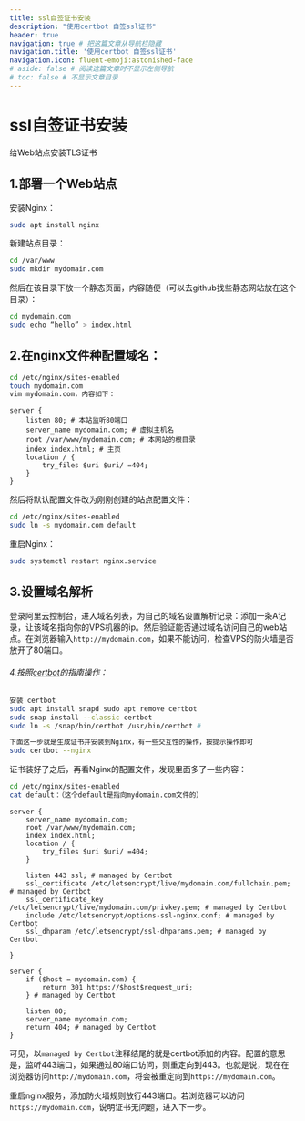 ```yaml
---
title: ssl自签证书安装
description: "使用certbot 自签ssl证书"
header: true
navigation: true # 把这篇文章从导航栏隐藏
navigation.title: '使用certbot 自签ssl证书'
navigation.icon: fluent-emoji:astonished-face
# aside: false # 阅读这篇文章时不显示左侧导航
# toc: false # 不显示文章目录
---
```


# ssl自签证书安装
给Web站点安装TLS证书


## 1.部署一个Web站点

安装Nginx：

```sh 
sudo apt install nginx
```

新建站点目录：
```sh 
cd /var/www
sudo mkdir mydomain.com
```

然后在该目录下放一个静态页面，内容随便（可以去github找些静态网站放在这个目录）：
```sh 
cd mydomain.com
sudo echo “hello” > index.html
```

## 2.在nginx文件种配置域名：
```sh 
cd /etc/nginx/sites-enabled
touch mydomain.com
vim mydomain.com，内容如下：
```

```nginx
server {       
	listen 80; # 本站监听80端口       
	server_name mydomain.com; # 虚拟主机名        
	root /var/www/mydomain.com; # 本网站的根目录       
	index index.html; # 主页        
	location / {               
		try_files $uri $uri/ =404;       
	}
}
```

   

然后将默认配置文件改为刚刚创建的站点配置文件：
```sh
cd /etc/nginx/sites-enabled
sudo ln -s mydomain.com default
```
重启Nginx：
```sh
sudo systemctl restart nginx.service
```
## 3.设置域名解析

登录阿里云控制台，进入域名列表，为自己的域名设置解析记录：添加一条A记录，让该域名指向你的VPS机器的ip。然后验证能否通过域名访问自己的web站点。在浏览器输入`http://mydomain.com`，如果不能访问，检查VPS的防火墙是否放开了80端口。



###### 4.按照[certbot](https://certbot.eff.org/instructions?ws=nginx&os=ubuntufocal)的指南操作：

```sh
安装 certbot
sudo apt install snapd sudo apt remove certbot 
sudo snap install --classic certbot 
sudo ln -s /snap/bin/certbot /usr/bin/certbot # 

下面这一步就是生成证书并安装到Nginx，有一些交互性的操作，按提示操作即可 
sudo certbot --nginx
```



证书装好了之后，再看Nginx的配置文件，发现里面多了一些内容：

```sh
cd /etc/nginx/sites-enabled
cat default：（这个default是指向mydomain.com文件的）
```

```nginx
server {        
	server_name mydomain.com;        
	root /var/www/mydomain.com;       
	index index.html;        
	location / {               
		try_files $uri $uri/ =404;       
	}     

    listen 443 ssl; # managed by Certbot    
	ssl_certificate /etc/letsencrypt/live/mydomain.com/fullchain.pem; # managed by Certbot    
	ssl_certificate_key /etc/letsencrypt/live/mydomain.com/privkey.pem; # managed by Certbot    
	include /etc/letsencrypt/options-ssl-nginx.conf; # managed by Certbot    
	ssl_dhparam /etc/letsencrypt/ssl-dhparams.pem; # managed by Certbot 

} 

server {    
	if ($host = mydomain.com) {        
		return 301 https://$host$request_uri;    
	} # managed by Certbot    
    
	listen 80;        
	server_name mydomain.com;    
	return 404; # managed by Certbot  
} 
```

可见，以`managed by Certbot`注释结尾的就是certbot添加的内容。配置的意思是，监听443端口，如果通过80端口访问，则重定向到443。也就是说，现在在浏览器访问`http://mydomain.com`，将会被重定向到`https://mydomain.com`。

重启nginx服务，添加防火墙规则放行443端口。若浏览器可以访问`https://mydomain.com`，说明证书无问题，进入下一步。